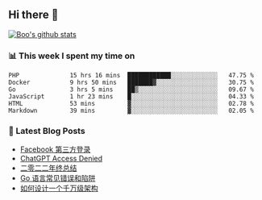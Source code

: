 ## Hi there 👋

[![Boo's github stats](https://github-readme-stats.vercel.app/api?username=0xAiKang)](https://github.com/anuraghazra/github-readme-stats)

<!-- [![Most Used Langs](https://github-readme-stats.vercel.app/api/top-langs/?username=0xAiKang)](https://github.com/anuraghazra/github-readme-stats) -->

### 📊 This week I spent my time on
<!--START_SECTION:waka-->

```text
PHP              15 hrs 16 mins  ████████████░░░░░░░░░░░░░   47.75 %
Docker           9 hrs 50 mins   ███████▓░░░░░░░░░░░░░░░░░   30.75 %
Go               3 hrs 5 mins    ██▒░░░░░░░░░░░░░░░░░░░░░░   09.67 %
JavaScript       1 hr 23 mins    █░░░░░░░░░░░░░░░░░░░░░░░░   04.33 %
HTML             53 mins         ▓░░░░░░░░░░░░░░░░░░░░░░░░   02.78 %
Markdown         39 mins         ▓░░░░░░░░░░░░░░░░░░░░░░░░   02.05 %
```

<!--END_SECTION:waka-->

### 📕 Latest Blog Posts
<!-- BLOG-POST-LIST:START -->
- [Facebook 第三方登录](https://www.0x2beace.com/facebook-third-party-login/)
- [ChatGPT Access Denied](https://www.0x2beace.com/chatgpt-access-denied/)
- [二零二二年终总结](https://www.0x2beace.com/2022-year-end-summary/)
- [Go 语言常见错误和陷阱](https://www.0x2beace.com/gotchas-and-common-mistakes-in-go-golang/)
- [如何设计一个千万级架构](https://www.0x2beace.com/how-to-design-a-tens-of-millions-of-architecture/)
<!-- BLOG-POST-LIST:END -->

